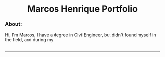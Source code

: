 <h1 align="center">Marcos Henrique Portfolio</h1>

### About:
Hi, I'm Marcos, I have a degree in Civil Engineer, but didn't found myself in the field, and during my 

##

---
